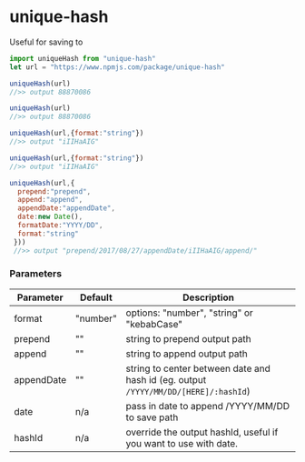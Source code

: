 # unique-hash

Useful for saving to
```javascript
import uniqueHash from "unique-hash"
let url = "https://www.npmjs.com/package/unique-hash"

uniqueHash(url)
//>> output 88870086

uniqueHash(url)
//>> output 88870086

uniqueHash(url,{format:"string"})
//>> output "iIIHaAIG"

uniqueHash(url,{format:"string"})
//>> output "iIIHaAIG"

uniqueHash(url,{
  prepend:"prepend",
  append:"append",
  appendDate:"appendDate",
  date:new Date(),
  formatDate:"YYYY/DD",
  format:"string"
 }))
 //>> output "prepend/2017/08/27/appendDate/iIIHaAIG/append/"

```

### Parameters

| Parameter | Default | Description |
|------|-----|-----|
| format | "number" | options: "number", "string" or "kebabCase" |
| prepend | "" | string to prepend output path  |
| append | "" |string to append output path  |
| appendDate | "" |  string to center between date and hash id  (eg. output `/YYYY/MM/DD/[HERE]/:hashId`) |
| date | n/a | pass in date to append /YYYY/MM/DD to save path |
| hashId | n/a | override the output hashId, useful if you want to use with date.  |
